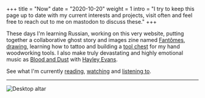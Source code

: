 +++
title = "Now"
date = "2020-10-20"
weight = 1
intro = "I try to keep this page up to date with my current interests and projects, visit often and feel free to reach out to me on mastodon to discuss these."
+++

These days I'm learning Russian, working on this very website, putting together a collaborative ghost story and images zine named [Fantômes](https://fantomeszine.com), [drawing](/works/illustration/), learning how to tattoo and building a [tool chest](/craft/tool-chest/) for my hand woodworking tools.
I also make truly devastating and highly emotional music as [Blood and Dust](http://blood-and-dust.com) with [Hayley Evans](http://hayleyevans.net).

See what I'm currently [reading](/about/reading/), [watching](/about/watching/) and [listening to](/about/listening/).

---

![Desktop altar](/img/desktop-altar.jpg "Desktop altar")
